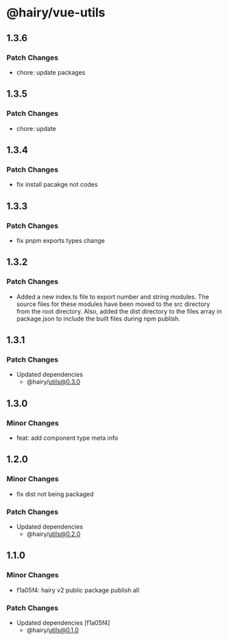 # @hairy/vue-utils

## 1.3.6

### Patch Changes

- chore: update packages

## 1.3.5

### Patch Changes

- chore: update

## 1.3.4

### Patch Changes

- fix install pacakge not codes

## 1.3.3

### Patch Changes

- fix pnpm exports types change

## 1.3.2

### Patch Changes

- Added a new index.ts file to export number and string modules. The source files for these modules have been moved to the src directory from the root directory. Also, added the dist directory to the files array in package.json to include the built files during npm publish.

## 1.3.1

### Patch Changes

- Updated dependencies
  - @hairy/utils@0.3.0

## 1.3.0

### Minor Changes

- feat: add component type meta info

## 1.2.0

### Minor Changes

- fix dist not being packaged

### Patch Changes

- Updated dependencies
  - @hairy/utils@0.2.0

## 1.1.0

### Minor Changes

- f1a05f4: hairy v2 public package publish all

### Patch Changes

- Updated dependencies [f1a05f4]
  - @hairy/utils@0.1.0

